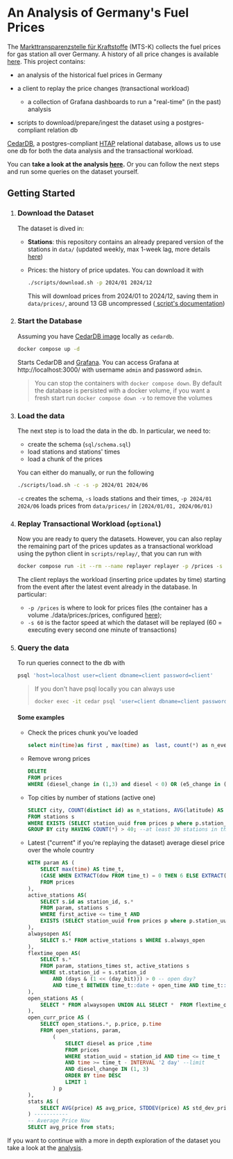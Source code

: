 # An Analysis of Germany's Fuel Prices

The [Markttransparenzstelle für Kraftstoffe](https://www.bundeskartellamt.de/DE/Aufgaben/MarkttransparenzstelleFuerKraftstoffe/MTS-K_Infotext/mts-k_node.html) (MTS-K) collects the fuel prices for gas station all over Germany. A history of all price changes is available [here](https://dev.azure.com/tankerkoenig/tankerkoenig-data). This project contains:

- an analysis of the historical fuel prices in Germany 
- a client to replay the price changes (transactional workload)
  - a collection of Grafana dashboards to run a "real-time" (in the past) analysis

- scripts to download/prepare/ingest the dataset using a postgres-compliant relation db

[CedarDB](https://cedardb.com), a postgres-compliant [HTAP](https://en.wikipedia.org/wiki/Hybrid_transactional/analytical_processing) relational database, allows us to use one db for both the data analysis and the transactional workload.

You can **take a look at the analysis [here](https://ludof63.github.io/MTSK-analysis/analysis/).** Or you can follow the next steps and run some queries on the dataset yourself.

## Getting Started

1. ### Download the Dataset

   The dataset is dived in:

   - **Stations**: this repository contains an already prepared version of the stations in `data/` (updated weekly, max 1-week lag, more details [here](./scripts/data_preparation.md)) 

   - Prices: the history of price updates. You can download it with

     ```bash
     ./scripts/download.sh -p 2024/01 2024/12
     ```

     This will download prices from 2024/01 to 2024/12, saving them in `data/prices/`, around 13 GB uncompressed ([ script's documentation](./scripts/README.md))

2. ### Start the Database

   Assuming you have [CedarDB image](https://cedardb.com/docs/getting_started/running_docker_image/) locally as `cedardb`.

   ```bash
   docker compose up -d
   ```

   Starts CedarDB and [Grafana](https://grafana.com/). You can access Grafana at http://localhost:3000/ with username `admin` and password `admin`. 

   > You can stop the containers with `docker compose down`. By default the database is persisted with a docker volume, if you want a fresh start run `docker compose down -v` to remove the volumes

3. ### Load the data

   The next step is to load the data in the db. In particular, we need to:

   - create the schema (`sql/schema.sql`) 
   - load stations and stations' times 
   - load a chunk of the prices

   You can either do manually, or run the following

   ```bash
   ./scripts/load.sh -c -s -p 2024/01 2024/06
   ```

   `-c` creates the schema, `-s` loads stations and their times, `-p 2024/01 2024/06` loads prices from `data/prices/` in `[2024/01/01, 2024/06/01)`

4. ### Replay Transactional Workload (`optional`)

   Now you are ready to query the datasets. However, you can also replay the remaining part of the prices updates as a transactional workload using the python client in `scripts/replay/`, that you can run with

   ```bash
   docker compose run -it --rm --name replayer replayer -p /prices -s 60
   ```

   The client replays the workload (inserting price updates by time) starting from the event after the latest event already in the database. In particular:

   - `-p /prices` is where to look for prices files (the container has a volume ./data/prices:/prices, configured [here](docker-compose.yml));
   - `-s 60` is the factor speed at which the dataset will be replayed (60 = executing every second one minute of transactions)

5. ### Query the data

   To run queries connect to the db with

   ```bash
   psql 'host=localhost user=client dbname=client password=client'
   ```

   > If you don't have psql locally you can always use
   >
   > ```bash
   > docker exec -it cedar psql 'user=client dbname=client password=client'
   > ```

   #### Some examples

   - Check the prices chunk you've loaded

     ```sql
     select min(time)as first , max(time) as  last, count(*) as n_events from prices;
     ```

   - Remove wrong prices

     ```sql
     DELETE 
     FROM prices 
     WHERE (diesel_change in (1,3) and diesel < 0) OR (e5_change in (1,3) and e5 < 0) OR (e10_change in (1,3) and e10 < 0);
     ```

   - Top cities by number of stations (active one)

     ```sql
     SELECT city, COUNT(distinct id) as n_stations, AVG(latitude) AS latitude, AVG(longitude) AS longitude
     FROM stations s
     WHERE EXISTS (SELECT station_uuid from prices p where p.station_uuid = s.id) -- avoid inactive stations
     GROUP BY city HAVING COUNT(*) > 40; --at least 30 stations in the city
     ```

   - Latest ("current" if you're replaying the dataset) average diesel price over the whole country

     ```sql
     WITH param AS (
         SELECT max(time) AS time_t, 
         (CASE WHEN EXTRACT(dow FROM time_t) = 0 THEN 6 ELSE EXTRACT(dow FROM time_t) -1 END ) as day_bit,
         FROM prices
     ),
     active_stations AS(
         SELECT s.id as station_id, s.*
         FROM param, stations s 
         WHERE first_active <= time_t AND
         EXISTS (SELECT station_uuid from prices p where p.station_uuid = s.id AND time BETWEEN time_t - INTERVAL '3 day' AND time_t)-- avoid inactive stations
     ), 
     alwaysopen AS(
         SELECT s.* FROM active_stations s WHERE s.always_open 
     ),
     flextime_open AS(
         SELECT s.*
         FROM param, stations_times st, active_stations s
         WHERE st.station_id = s.station_id
             AND (days & (1 << (day_bit))) > 0 -- open day?
             AND time_t BETWEEN time_t::date + open_time AND time_t::date + close_time -- opening hours?
     ),
     open_stations AS (
         SELECT * FROM alwaysopen UNION ALL SELECT *  FROM flextime_open
     ),
     open_curr_price AS (
         SELECT open_stations.*, p.price, p.time
         FROM open_stations, param, 
             (
                 SELECT diesel as price ,time
                 FROM prices
                 WHERE station_uuid = station_id AND time <= time_t
                 AND time >= time_t - INTERVAL '2 day' --limit
                 AND diesel_change IN (1, 3)
                 ORDER BY time DESC
                 LIMIT 1
             ) p
     ), 
     stats AS (
         SELECT AVG(price) AS avg_price, STDDEV(price) AS std_dev_price FROM open_curr_price
     ) -----------
     -- Average Price Now
     SELECT avg_price from stats;
     ```



If you want to continue with a more in depth exploration of the dataset you take a look at the [analysis](https://ludof63.github.io/MTSK-analysis/analysis/).

